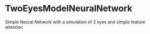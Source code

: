 # TwoEyesModelNeuralNetwork
Simple Neural Network with a simulation of 2 eyes and simple feature attention
